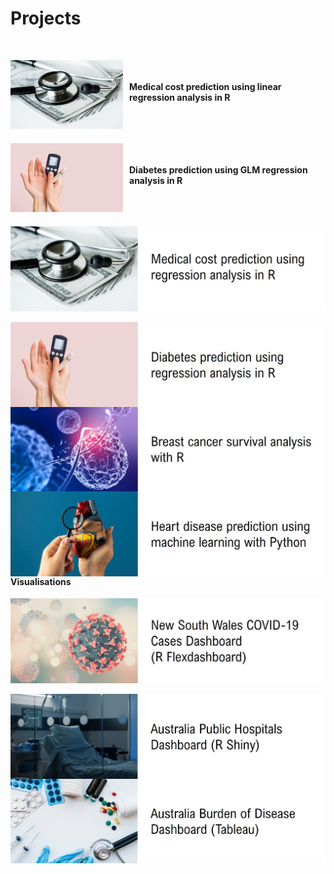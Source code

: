 # Projects

<br>

<img align = left src= "assets/img/medical.jpg" width = "180" height = "110" style= "margin-right: 10px;"/><br/><br/>
**Medical cost prediction using linear regression analysis in R**<br/><br/><br/>
&nbsp;

<img align = left src= "assets/img/diabetes.jpg" width = "180" height = "110" style= "margin-right: 10px;"/><br/><br/>
**Diabetes prediction using GLM regression analysis in R**<br/><br/><br/>
&nbsp;




<img align = left src= "assets/img/medical_title.jpg">
&nbsp;

<img align = left src= "assets/img/diabetes_title.jpg">
&nbsp;

<img align = left src= "assets/img/cancer_title.jpg">
&nbsp;

<img align = left src= "assets/img/heart_title.jpg">
&nbsp;
&nbsp;

#### Visualisations

<img align = left src= "assets/img/covid_title.jpg">
&nbsp;

<img align = left src= "assets/img/hospital_title.jpg">
&nbsp;

<img align = left src= "assets/img/burden_title.jpg">
&nbsp;


